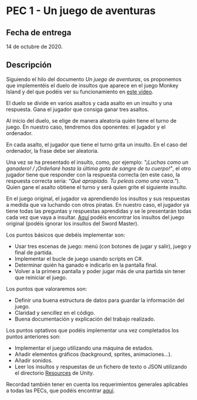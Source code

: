 # PEC 1 - Un juego de aventuras

## Fecha de entrega

14 de octubre de 2020.

## Descripción

Siguiendo el hilo del documento *Un juego de aventuras*, os proponemos que implementéis el duelo de insultos que aparece en el juego Monkey Island y del que podéis ver su funcionamiento en [este vídeo](https://www.youtube.com/watch?v=hc-sxN1OnPg).

El duelo se divide en varios asaltos y cada asalto en un insulto y una respuesta. Gana el jugador que consiga ganar tres asaltos.

Al inicio del duelo, se elige de manera aleatoria quién tiene el turno de juego. En nuestro caso, tendremos dos oponentes: el jugador y el ordenador.

En cada asalto, el jugador que tiene el turno grita un insulto. En el caso del ordenador, la frase debe ser aleatoria.

Una vez se ha presentado el insulto, como, por ejemplo: *"¡Luchas como un ganadero! / ¡Ordeñaré hasta la última gota de sangre de tu cuerpo!"*, el otro jugador tiene que responder con la respuesta correcta (en este caso, la respuesta correcta sería: *“Qué apropiado. Tu peleas como una vaca.”*). Quien gane el asalto obtiene el turno y será quien grite el siguiente insulto.

En el juego original, el jugador va aprendiendo los insultos y sus respuestas a medida que va luchando con otros piratas. En nuestro caso, el jugador ya tiene todas las preguntas y respuestas aprendidas y se le presentarán todas cada vez que vaya a insultar. [Aquí](http://gamelosofy.com/los-insultos-de-el-secreto-de-monkey-island-1/) podéis encontrar los insultos del juego original (podéis ignorar los insultos del Sword Master).
   
Los puntos básicos que debéis implementar son:

- Usar tres escenas de juego: menú (con botones de jugar y salir), juego y final de partida.
- Implementar el bucle de juego usando scripts en C#.
- Determinar quién ha ganado e indicarlo en la pantalla final.
- Volver a la primera pantalla y poder jugar más de una partida sin tener que reiniciar el juego.

Los puntos que valoraremos son:

- Definir una buena estructura de datos para guardar la información del juego.
- Claridad y sencillez en el código.
- Buena documentación y explicación del trabajo realizado.

Los puntos optativos que podéis implementar una vez completados los puntos anteriores son:

- Implementar el juego utilizando una máquina de estados.
- Añadir elementos gráficos (background, sprites, animaciones...).
- Añadir sonidos.
- Leer los insultos y respuestas de un fichero de texto o JSON utilizando el directorio [Resources](https://docs.unity3d.com/ScriptReference/Resources.html) de Unity.

Recordad también tener en cuenta los requerimientos generales aplicables a todas las PECs, que podéis encontrar [aquí](https://gitlab.com/uoc-unity-2d-2020/importante-pec).
